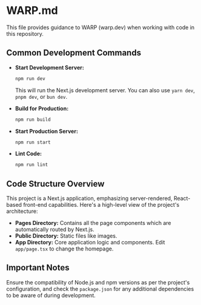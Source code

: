 # WARP.md

This file provides guidance to WARP (warp.dev) when working with code in this repository.

## Common Development Commands

- **Start Development Server:**

  ```bash
  npm run dev
  ```

  This will run the Next.js development server. You can also use `yarn dev`, `pnpm dev`, or `bun dev`.

- **Build for Production:**

  ```bash
  npm run build
  ```

- **Start Production Server:**

  ```bash
  npm run start
  ```

- **Lint Code:**
  ```bash
  npm run lint
  ```

## Code Structure Overview

This project is a Next.js application, emphasizing server-rendered, React-based front-end capabilities. Here's a high-level view of the project's architecture:

- **Pages Directory:** Contains all the page components which are automatically routed by Next.js.
- **Public Directory:** Static files like images.
- **App Directory:** Core application logic and components. Edit `app/page.tsx` to change the homepage.

## Important Notes

Ensure the compatibility of Node.js and npm versions as per the project's configuration, and check the `package.json` for any additional dependencies to be aware of during development.
